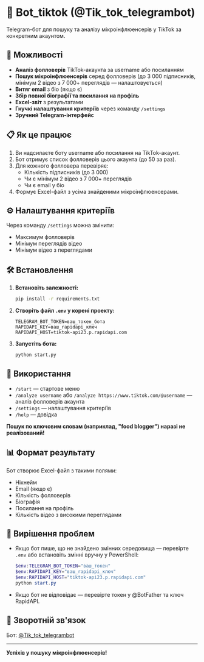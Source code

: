 # 🤖 Bot_tiktok (@Tik_tok_telegrambot)

Telegram-бот для пошуку та аналізу мікроінфлюенсерів у TikTok за конкретним акаунтом.

## 🚀 Можливості

- **Аналіз фолловерів** TikTok-акаунта за username або посиланням
- **Пошук мікроінфлюенсерів** серед фолловерів (до 3 000 підписників, мінімум 2 відео з 7 000+ переглядів — налаштовується)
- **Витяг email** з біо (якщо є)
- **Збір повної біографії та посилання на профіль**
- **Excel-звіт** з результатами
- **Гнучкі налаштування критеріїв** через команду `/settings`
- **Зручний Telegram-інтерфейс**

## 📋 Як це працює

1. Ви надсилаєте боту username або посилання на TikTok-акаунт.
2. Бот отримує список фолловерів цього акаунта (до 50 за раз).
3. Для кожного фолловера перевіряє:
   - Кількість підписників (до 3 000)
   - Чи є мінімум 2 відео з 7 000+ переглядів
   - Чи є email у біо
4. Формує Excel-файл з усіма знайденими мікроінфлюенсерами.

## ⚙️ Налаштування критеріїв

Через команду `/settings` можна змінити:
- Максимум фолловерів
- Мінімум переглядів відео
- Мінімум відео з переглядами

## 🛠 Встановлення

1. **Встановіть залежності:**
   ```bash
   pip install -r requirements.txt
   ```
2. **Створіть файл `.env` у корені проекту:**
   ```
   TELEGRAM_BOT_TOKEN=ваш_токен_бота
   RAPIDAPI_KEY=ваш_rapidapi_ключ
   RAPIDAPI_HOST=tiktok-api23.p.rapidapi.com
   ```
3. **Запустіть бота:**
   ```bash
   python start.py
   ```

## 📱 Використання

- `/start` — стартове меню
- `/analyze username` або `/analyze https://www.tiktok.com/@username` — аналіз фолловерів акаунта
- `/settings` — налаштування критеріїв
- `/help` — довідка

**Пошук по ключовим словам (наприклад, "food blogger") наразі не реалізований!**

## 📊 Формат результату

Бот створює Excel-файл з такими полями:
- Нікнейм
- Email (якщо є)
- Кількість фолловерів
- Біографія
- Посилання на профіль
- Кількість відео з високими переглядами

## 🐞 Вирішення проблем

- Якщо бот пише, що не знайдено змінних середовища — перевірте `.env` або встановіть змінні вручну у PowerShell:
  ```powershell
  $env:TELEGRAM_BOT_TOKEN="ваш_токен"
  $env:RAPIDAPI_KEY="ваш_rapidapi_ключ"
  $env:RAPIDAPI_HOST="tiktok-api23.p.rapidapi.com"
  python start.py
  ```
- Якщо бот не відповідає — перевірте токен у @BotFather та ключ RapidAPI.

## 📣 Зворотній зв'язок

Бот: [@Tik_tok_telegrambot](https://t.me/Tik_tok_telegrambot)

---

**Успіхів у пошуку мікроінфлюенсерів!** 